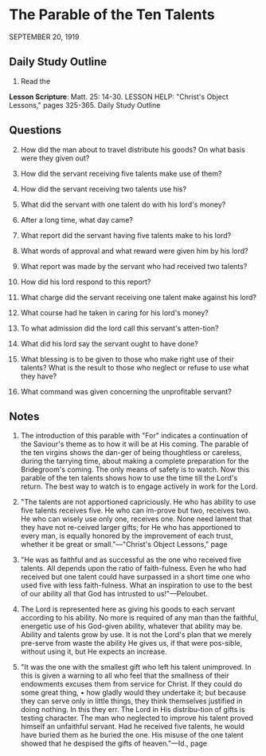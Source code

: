# The Parable of the Ten Talents
SEPTEMBER 20, 1919

## Daily Study Outline

1. Read the

**Lesson Scripture**: Matt. 25: 14-30. LESSON HELP: "Christ's Object Lessons," pages 325-365. Daily Study Outline

## Questions

2. How did the man about to travel distribute his goods? On what basis were they given out? 

3. How did the servant receiving five talents make use of them? 

4. How did the servant receiving two talents use his? 

5. What did the servant with one talent do with his lord's money? 

6. After a long time, what day came? 

7. What report did the servant having five talents make to his lord? 

8. What words of approval and what reward were given him by his lord? 

9. What report was made by the servant who had received two talents? 

10. How did his lord respond to this report? 

11. What charge did the servant receiving one talent make against his lord? 

12. What course had he taken in caring for his lord's money? 

13. To what admission did the lord call this servant's atten-tion? 

14. What did his lord say the servant ought to have done? 

16. What blessing is to be given to those who make right use of their talents? What is the result to those who neglect or refuse to use what they have? 

17. What command was given concerning the unprofitable servant? 

## Notes

1. The introduction of this parable with "For" indicates a continuation of the Saviour's theme as to how it will be at His coming. The parable of the ten virgins shows the dan-ger of being thoughtless or careless, during the tarrying time, about making a complete preparation for the Bridegroom's coming. The only means of safety is to watch. Now this parable of the ten talents shows how to use the time till the Lord's return. The best way to watch is to engage actively in work for the Lord.

2. "The talents are not apportioned capriciously. He who has ability to use five talents receives five. He who can im-prove but two, receives two. He who can wisely use only one, receives one. None need lament that they have not re-ceived larger gifts; for He who has apportioned to every man, is equally honored by the improvement of each trust, whether it be great or small."—"Christ's Object Lessons," page

3. "He was as faithful and as successful as the one who received five talents. All depends upon the ratio of faith-fulness. Even he who had received but one talent could have surpassed in a short time one who used five with less faith-fulness. What an inspiration to use to the best of our ability all that God has intrusted to us!"—Peloubet.

4. The Lord is represented here as giving his goods to each servant according to his ability. No more is required of any man than the faithful, energetic use of his God-given ability, whatever that ability may be. Ability and talents grow by use. It is not the Lord's plan that we merely pre-serve from waste the ability He gives us, if that were pos-sible, without using it, but He expects an increase.

6. "It was the one with the smallest gift who left his talent unimproved. In this is given a warning to all who feel that the smallness of their endowments excuses them from service for Christ. If they could do some great thing, • how gladly would they undertake it; but because they can serve only in little things, they think themselves justified in doing nothing. In this they err. The Lord in His distribu-tion of gifts is testing character. The man who neglected to improve his talent proved himself an unfaithful servant. Had he received five talents, he would have buried them as he buried the one. His misuse of the one talent showed that he despised the gifts of heaven."—Id., page
